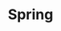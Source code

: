 ---
layout: tag-list
type: tag
title: Spring
slug: spring
category: studylog
sidebar: true
order: 1
description: >
   Spring study / Trouble Shooting
---
